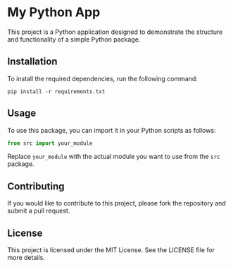 # My Python App

This project is a Python application designed to demonstrate the structure and functionality of a simple Python package.

## Installation

To install the required dependencies, run the following command:

```
pip install -r requirements.txt
```

## Usage

To use this package, you can import it in your Python scripts as follows:

```python
from src import your_module
```

Replace `your_module` with the actual module you want to use from the `src` package.

## Contributing

If you would like to contribute to this project, please fork the repository and submit a pull request.

## License

This project is licensed under the MIT License. See the LICENSE file for more details.